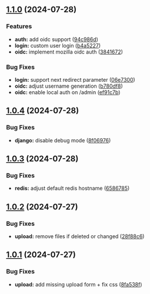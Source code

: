 ## [1.1.0](https://github.com/l4rm4nd/VoucherVault/compare/v1.0.4...v1.1.0) (2024-07-28)


### Features

* **auth:** add oidc support ([94c986d](https://github.com/l4rm4nd/VoucherVault/commit/94c986d55caf1e8b1fbbd90436a0fe8a1b92fb2d))
* **login:** custom user login ([b4a5227](https://github.com/l4rm4nd/VoucherVault/commit/b4a5227aa8d2402cf129027715648840ee073a30))
* **oidc:** implement mozilla oidc auth ([3841672](https://github.com/l4rm4nd/VoucherVault/commit/3841672b49d1e0c4736fe6022491b78836dfe3d2))


### Bug Fixes

* **login:** support next redirect parameter ([06e7300](https://github.com/l4rm4nd/VoucherVault/commit/06e73004ad102b6a85c50c18b34159d90dade19c))
* **oidc:** adjust username generation ([b780df8](https://github.com/l4rm4nd/VoucherVault/commit/b780df810db2ac0a7ebc944e2614327b9df4f1bc))
* **oidc:** enable local auth on /admin ([ef91c7b](https://github.com/l4rm4nd/VoucherVault/commit/ef91c7ba7036e3fcf7e48d59840ae13bbc257f87))

## [1.0.4](https://github.com/l4rm4nd/VoucherVault/compare/v1.0.3...v1.0.4) (2024-07-28)


### Bug Fixes

* **django:** disable debug mode ([8f06976](https://github.com/l4rm4nd/VoucherVault/commit/8f0697665db2424f2c727040ef617dc1579b8abb))

## [1.0.3](https://github.com/l4rm4nd/VoucherVault/compare/v1.0.2...v1.0.3) (2024-07-28)


### Bug Fixes

* **redis:** adjust default redis hostname ([6586785](https://github.com/l4rm4nd/VoucherVault/commit/65867854263119aaf68d00cffc803d1852b0d51d))

## [1.0.2](https://github.com/l4rm4nd/VoucherVault/compare/v1.0.1...v1.0.2) (2024-07-27)


### Bug Fixes

* **upload:** remove files if deleted or changed ([28f88c6](https://github.com/l4rm4nd/VoucherVault/commit/28f88c6b45c3f9dd5dac32814eca6c098135211c))

## [1.0.1](https://github.com/l4rm4nd/VoucherVault/compare/v1.0.0...v1.0.1) (2024-07-27)


### Bug Fixes

* **upload:** add missing upload form + fix css ([8fa538f](https://github.com/l4rm4nd/VoucherVault/commit/8fa538f672a603da7ab4cdbe6cc406dcea0ea3ad))

